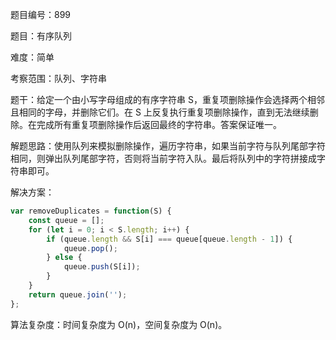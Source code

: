 题目编号：899

题目：有序队列

难度：简单

考察范围：队列、字符串

题干：给定一个由小写字母组成的有序字符串 S，重复项删除操作会选择两个相邻且相同的字母，并删除它们。在 S 上反复执行重复项删除操作，直到无法继续删除。在完成所有重复项删除操作后返回最终的字符串。答案保证唯一。

解题思路：使用队列来模拟删除操作，遍历字符串，如果当前字符与队列尾部字符相同，则弹出队列尾部字符，否则将当前字符入队。最后将队列中的字符拼接成字符串即可。

解决方案：

```javascript
var removeDuplicates = function(S) {
    const queue = [];
    for (let i = 0; i < S.length; i++) {
        if (queue.length && S[i] === queue[queue.length - 1]) {
            queue.pop();
        } else {
            queue.push(S[i]);
        }
    }
    return queue.join('');
};
```

算法复杂度：时间复杂度为 O(n)，空间复杂度为 O(n)。